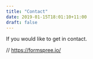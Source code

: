 ```yaml
---
title: "Contact"
date: 2019-01-15T18:01:10+11:00
draft: false
---
```


If you would like to get in contact. 

// https://formspree.io/